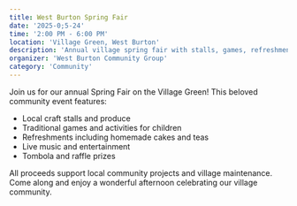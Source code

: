 ```yaml
---
title: West Burton Spring Fair
date: '2025-0;5-24'
time: '2:00 PM - 6:00 PM'
location: 'Village Green, West Burton'
description: 'Annual village spring fair with stalls, games, refreshments, and entertainment for all the family.'
organizer: 'West Burton Community Group'
category: 'Community'
---
```


Join us for our annual Spring Fair on the Village Green! This beloved community event features:

- Local craft stalls and produce
- Traditional games and activities for children
- Refreshments including homemade cakes and teas
- Live music and entertainment
- Tombola and raffle prizes

All proceeds support local community projects and village maintenance. Come along and enjoy a wonderful afternoon celebrating our village community.

